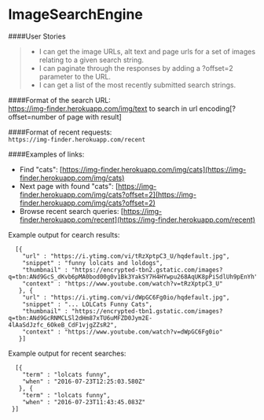 # ImageSearchEngine  

####User Stories  
> * I can get the image URLs, alt text and page urls for a set of images relating to a given search string.  
> * I can paginate through the responses by adding a ?offset=2 parameter to the URL.  
> * I can get a list of the most recently submitted search strings.  

####Format of the search URL:  
    https://img-finder.herokuapp.com/img/text to search in url encoding[?offset=number of page with result]

####Format of recent requests:  
		`https://img-finder.herokuapp.com/recent`
		
####Examples of links:  
* Find "cats": [https://img-finder.herokuapp.com/img/cats](https://img-finder.herokuapp.com/img/cats)
* Next page with found "cats": [https://img-finder.herokuapp.com/img/cats?offset=2](https://img-finder.herokuapp.com/img/cats?offset=2)
* Browse recent search queries: [https://img-finder.herokuapp.com/recent](https://img-finder.herokuapp.com/recent)

Example output for cearch results:  
```
  [{
	"url" : "https://i.ytimg.com/vi/tRzXptpC3_U/hqdefault.jpg",
	"snippet" : "funny lolcats and loldogs",
	"thumbnail" : "https://encrypted-tbn2.gstatic.com/images?q=tbn:ANd9GcS_dKvb6pMA0bod00g0v1Bk3YakSY7H4HYwpu268AqUK8pPiSdlUh9pEnYh",
	"context" : "https://www.youtube.com/watch?v=tRzXptpC3_U"
   }, {
	"url" : "https://i.ytimg.com/vi/dWpGC6Fg0io/hqdefault.jpg",
	"snippet" : "... LOLCats Funny Cats",
	"thumbnail" : "https://encrypted-tbn1.gstatic.com/images?q=tbn:ANd9GcRNMCLSl2dHm87xTU6uMFZD0Jym2E-4lAaSdJzfc_6OkeB_CdF1vjgZZsR2",
	"context" : "https://www.youtube.com/watch?v=dWpGC6Fg0io"
   }]
```  

Example output for recent searches:  
```
  [{
	"term" : "lolcats funny",
	"when" : "2016-07-23T12:25:03.580Z"
   }, {
	"term" : "lolcats funny",
	"when" : "2016-07-23T11:43:45.083Z"
 }]
```  
